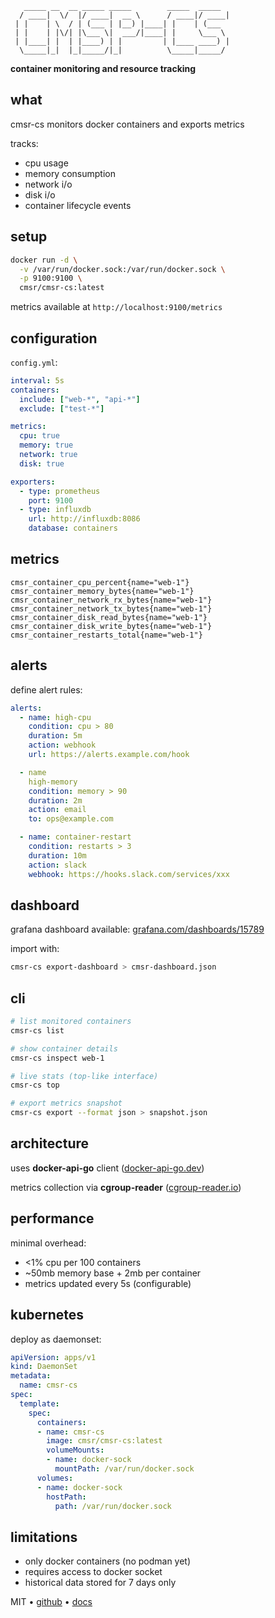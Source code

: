 ```
   _____ __  __ _____ _____        _____  _____ 
  / ____|  \/  |/ ____|  __ \      / ____|/ ____|
 | |    | \  / | (___ | |__) |____| |    | (___  
 | |    | |\/| |\___ \|  ___/|____| |     \___ \ 
 | |____| |  | |____) | |         | |____ ____) |
  \_____|_|  |_|_____/|_|          \_____|_____/ 
```

**container monitoring and resource tracking**

## what

cmsr-cs monitors docker containers and exports metrics

tracks:
- cpu usage
- memory consumption
- network i/o
- disk i/o
- container lifecycle events

## setup

```bash
docker run -d \
  -v /var/run/docker.sock:/var/run/docker.sock \
  -p 9100:9100 \
  cmsr/cmsr-cs:latest
```

metrics available at `http://localhost:9100/metrics`

## configuration

`config.yml`:

```yaml
interval: 5s
containers:
  include: ["web-*", "api-*"]
  exclude: ["test-*"]

metrics:
  cpu: true
  memory: true
  network: true
  disk: true

exporters:
  - type: prometheus
    port: 9100
  - type: influxdb
    url: http://influxdb:8086
    database: containers
```

## metrics

```
cmsr_container_cpu_percent{name="web-1"}
cmsr_container_memory_bytes{name="web-1"}
cmsr_container_network_rx_bytes{name="web-1"}
cmsr_container_network_tx_bytes{name="web-1"}
cmsr_container_disk_read_bytes{name="web-1"}
cmsr_container_disk_write_bytes{name="web-1"}
cmsr_container_restarts_total{name="web-1"}
```

## alerts

define alert rules:

```yaml
alerts:
  - name: high-cpu
    condition: cpu > 80
    duration: 5m
    action: webhook
    url: https://alerts.example.com/hook

  - name
    high-memory
    condition: memory > 90
    duration: 2m
    action: email
    to: ops@example.com

  - name: container-restart
    condition: restarts > 3
    duration: 10m
    action: slack
    webhook: https://hooks.slack.com/services/xxx
```

## dashboard

grafana dashboard available: [grafana.com/dashboards/15789](https://grafana.com/dashboards/15789)

import with:

```bash
cmsr-cs export-dashboard > cmsr-dashboard.json
```

## cli

```bash
# list monitored containers
cmsr-cs list

# show container details
cmsr-cs inspect web-1

# live stats (top-like interface)
cmsr-cs top

# export metrics snapshot
cmsr-cs export --format json > snapshot.json
```

## architecture

uses **docker-api-go** client ([docker-api-go.dev](https://docker-api-go.dev))

metrics collection via **cgroup-reader** ([cgroup-reader.io](https://cgroup-reader.io))

## performance

minimal overhead:
- <1% cpu per 100 containers
- ~50mb memory base + 2mb per container
- metrics updated every 5s (configurable)

## kubernetes

deploy as daemonset:

```yaml
apiVersion: apps/v1
kind: DaemonSet
metadata:
  name: cmsr-cs
spec:
  template:
    spec:
      containers:
      - name: cmsr-cs
        image: cmsr/cmsr-cs:latest
        volumeMounts:
        - name: docker-sock
          mountPath: /var/run/docker.sock
      volumes:
      - name: docker-sock
        hostPath:
          path: /var/run/docker.sock
```

## limitations

- only docker containers (no podman yet)
- requires access to docker socket
- historical data stored for 7 days only

MIT • [github](https://github.com/container-mon/cmsr-cs) • [docs](https://cmsr-cs.io/docs)
